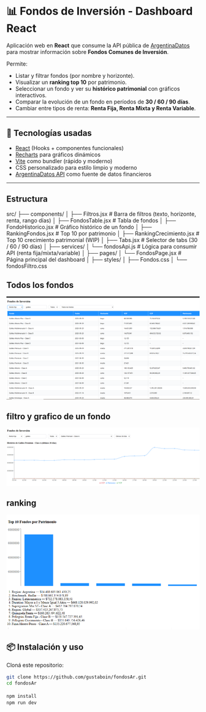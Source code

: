 # 📊 Fondos de Inversión - Dashboard React

Aplicación web en **React** que consume la API pública de [ArgentinaDatos](https://api.argentinadatos.com/) para mostrar información sobre **Fondos Comunes de Inversión**.

Permite:

- Listar y filtrar fondos (por nombre y horizonte).
- Visualizar un **ranking top 10** por patrimonio.
- Seleccionar un fondo y ver su **histórico patrimonial** con gráficos interactivos.
- Comparar la evolución de un fondo en períodos de **30 / 60 / 90 días**.
- Cambiar entre tipos de renta: **Renta Fija, Renta Mixta y Renta Variable**.

---

## 🚀 Tecnologías usadas

- [React](https://react.dev/) (Hooks + componentes funcionales)
- [Recharts](https://recharts.org/en-US/) para gráficos dinámicos
- [Vite](https://vitejs.dev/) como bundler (rápido y moderno)
- CSS personalizado para estilo limpio y moderno
- [ArgentinaDatos API](https://api.argentinadatos.com/) como fuente de datos financieros

---

## Estructura

src/
├── components/
│ ├── Filtros.jsx # Barra de filtros (texto, horizonte, renta, rango días)
│ ├── FondosTable.jsx # Tabla de fondos
│ ├── FondoHistorico.jsx # Gráfico histórico de un fondo
│ ├── RankingFondos.jsx # Top 10 por patrimonio
│ ├── RankingCrecimiento.jsx # Top 10 crecimiento patrimonial (WIP)
│ ├── Tabs.jsx # Selector de tabs (30 / 60 / 90 días)
│
├── services/
│ └── fondosApi.js # Lógica para consumir API (renta fija/mixta/variable)
│
├── pages/
│ └── FondosPage.jsx # Página principal del dashboard
│
├── styles/
│ ├── Fondos.css
│ └── fondosFiltro.css

## Todos los fondos

![Vista de la tabla de fondos](public/fondos.png)

## filtro y grafico de un fondo

![Vista previa del dashboard](public/Galileo.png)

## ranking

![Vista Ranking fondos](public/ranking.png)

## 📦 Instalación y uso

Cloná este repositorio:

```bash
git clone https://github.com/gustaboin/fondosAr.git
cd fondosAr

npm install
npm run dev
```
